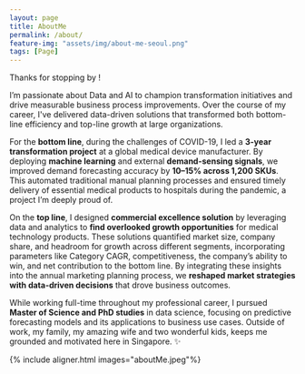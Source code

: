 ```yaml
---
layout: page
title: AboutMe
permalink: /about/
feature-img: "assets/img/about-me-seoul.png"
tags: [Page]
---
```


Thanks for stopping by !

I’m passionate about Data and AI to champion transformation initiatives and drive measurable business process improvements. Over the course of my career, I've delivered data-driven solutions that transformed both bottom-line efficiency and top-line growth at large organizations. 

For the **bottom line**, during the challenges of COVID-19, I led a **3-year transformation project** at a global medical device manufacturer. By deploying **machine learning** and external **demand-sensing signals**, we improved demand forecasting accuracy by **10–15% across 1,200 SKUs**. This automated traditional manual planning processes and ensured timely delivery of essential medical products to hospitals during the pandemic, a project I’m deeply proud of.

On the **top line**, I designed **commercial excellence solution** by leveraging data and analytics to **find overlooked growth opportunities** for medical technology products. These solutions quantified market size, company share, and headroom for growth across different segments, incorporating parameters like Category CAGR, competitiveness, the company’s ability to win, and net contribution to the bottom line. By integrating these insights into the annual marketing planning process, we **reshaped market strategies with data-driven decisions** that drove business outcomes.

While working full-time throughout my professional career, I pursued **Master of Science and PhD studies** in data science, focusing on predictive forecasting models and its applications to business use cases. Outside of work, my family, my amazing wife and two wonderful kids, keeps me grounded and motivated here in Singapore. ✨

{% include aligner.html images="aboutMe.jpeg"%}